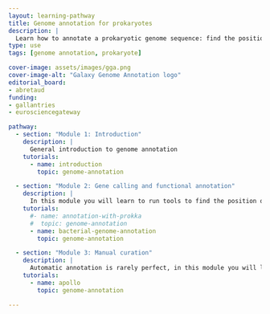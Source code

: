 ```yaml
---
layout: learning-pathway
title: Genome annotation for prokaryotes
description: |
  Learn how to annotate a prokaryotic genome sequence: find the position and function of genes, and even set up a manual curation environment with Apollo.
type: use
tags: [genome annotation, prokaryote]

cover-image: assets/images/gga.png
cover-image-alt: "Galaxy Genome Annotation logo"
editorial_board:
- abretaud
funding:
- gallantries
- eurosciencegateway

pathway:
  - section: "Module 1: Introduction"
    description: |
      General introduction to genome annotation
    tutorials:
      - name: introduction
        topic: genome-annotation

  - section: "Module 2: Gene calling and functional annotation"
    description: |
      In this module you will learn to run tools to find the position of genes and other genomic components and to functionally annotate them
    tutorials:
      #- name: annotation-with-prokka
      #  topic: genome-annotation
      - name: bacterial-genome-annotation
        topic: genome-annotation

  - section: "Module 3: Manual curation"
    description: |
      Automatic annotation is rarely perfect, in this module you will learn how to start a collaborative manual curation project using Galaxy and Apollo
    tutorials:
      - name: apollo
        topic: genome-annotation

---
```

